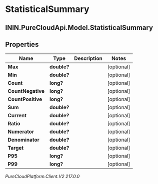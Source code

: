 # StatisticalSummary

## ININ.PureCloudApi.Model.StatisticalSummary

## Properties

|Name | Type | Description | Notes|
|------------ | ------------- | ------------- | -------------|
| **Max** | **double?** |  | [optional] |
| **Min** | **double?** |  | [optional] |
| **Count** | **long?** |  | [optional] |
| **CountNegative** | **long?** |  | [optional] |
| **CountPositive** | **long?** |  | [optional] |
| **Sum** | **double?** |  | [optional] |
| **Current** | **double?** |  | [optional] |
| **Ratio** | **double?** |  | [optional] |
| **Numerator** | **double?** |  | [optional] |
| **Denominator** | **double?** |  | [optional] |
| **Target** | **double?** |  | [optional] |
| **P95** | **long?** |  | [optional] |
| **P99** | **long?** |  | [optional] |



_PureCloudPlatform.Client.V2 217.0.0_
